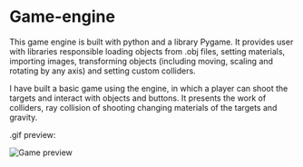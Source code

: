 # Game-engine

This game engine is built with python and a library Pygame. It provides user with libraries responsible loading objects from .obj files, setting materials, importing images, transforming objects (including moving, scaling and rotating by any axis) and setting custom colliders.

I have built a basic game using the engine, in which a player can shoot the targets and interact with objects and buttons. It presents the work of colliders, ray collision of shooting changing materials of the targets and gravity.

.gif preview:

![Game preview](https://github.com/Elgirhath/Game-engine/blob/master/preview.gif)
